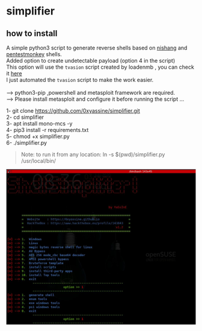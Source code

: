 # simplifier

## how to install

A simple python3 script to generate reverse shells based on [nishang](https://github.com/samratashok/nishang/tree/master/Shells) and [pentestmonkey](http://pentestmonkey.net/cheat-sheet/shells/reverse-shell-cheat-sheet) shells.<br/>
Added option to create undetectable payload (option 4 in the script)<br/>
This option will use the `tvasion` script created by loadenmb , you can check it [here](https://github.com/loadenmb/tvasion)<br/>
I just automated the `tvasion` script to make the work easier.<br/><br/>
--> python3-pip ,powershell and metasploit framework are required.<br/>
--> Please install metasploit and configure it before running the script ... <br/>


1- git clone https://github.com/0xyassine/simplifier.git <br/>
2- cd simplifier <br/>
3- apt install mono-mcs -y <br/>
4- pip3 install -r requirements.txt <br/>
5- chmod +x simplifier.py <br/>
6- ./simplifier.py

> Note: to run it from any location: ln -s $(pwd)/simplifier.py /usr/local/bin/

![info](https://github.com/0xyassine/simplifier/blob/master/img/info.jpg)
